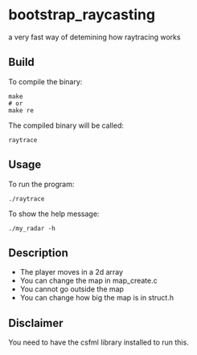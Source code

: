 # bootstrap_raycasting

a very fast way of detemining how raytracing works

## Build

To compile the binary:

    make
    # or
    make re

The compiled binary will be called:

    raytrace

## Usage

To run the program:

    ./raytrace

To show the help message:

    ./my_radar -h

## Description

- The player moves in a 2d array
- You can change the map in map_create.c
- You cannot go outside the map
- You can change how big the map is in struct.h

## Disclaimer

You need to have the csfml library installed to run this.
